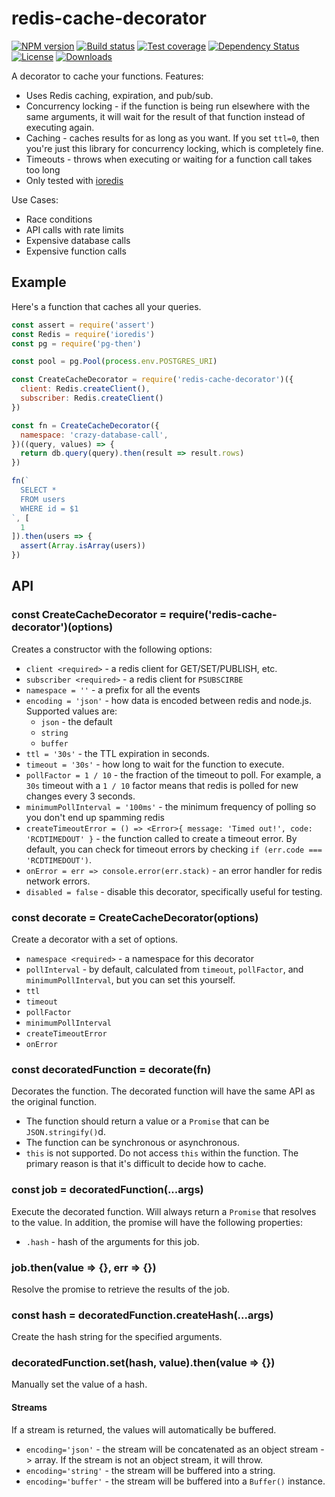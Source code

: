 
# redis-cache-decorator

[![NPM version][npm-image]][npm-url]
[![Build status][travis-image]][travis-url]
[![Test coverage][codecov-image]][codecov-url]
[![Dependency Status][david-image]][david-url]
[![License][license-image]][license-url]
[![Downloads][downloads-image]][downloads-url]

A decorator to cache your functions.
Features:

- Uses Redis caching, expiration, and pub/sub.
- Concurrency locking - if the function is being run elsewhere with the same arguments, it will wait for the result of that function instead of executing again.
- Caching - caches results for as long as you want. If you set `ttl=0`, then you're just this library for concurrency locking, which is completely fine.
- Timeouts - throws when executing or waiting for a function call takes too long
- Only tested with [ioredis](https://github.com/luin/ioredis)

Use Cases:

- Race conditions
- API calls with rate limits
- Expensive database calls
- Expensive function calls

## Example

Here's a function that caches all your queries.

```js
const assert = require('assert')
const Redis = require('ioredis')
const pg = require('pg-then')

const pool = pg.Pool(process.env.POSTGRES_URI)

const CreateCacheDecorator = require('redis-cache-decorator')({
  client: Redis.createClient(),
  subscriber: Redis.createClient()
})

const fn = CreateCacheDecorator({
  namespace: 'crazy-database-call',
})((query, values) => {
  return db.query(query).then(result => result.rows)
})

fn(`
  SELECT *
  FROM users
  WHERE id = $1
`, [
  1
]).then(users => {
  assert(Array.isArray(users))
})
```

## API

### const CreateCacheDecorator = require('redis-cache-decorator')(options)

Creates a constructor with the following options:

- `client <required>` - a redis client for GET/SET/PUBLISH, etc.
- `subscriber <required>` - a redis client for `PSUBSCIRBE`
- `namespace = ''` - a prefix for all the events
- `encoding = 'json'` - how data is encoded between redis and node.js.
  Supported values are:
  - `json` - the default
  - `string`
  - `buffer`
- `ttl = '30s'` - the TTL expiration in seconds.
- `timeout = '30s'` - how long to wait for the function to execute.
- `pollFactor = 1 / 10` - the fraction of the timeout to poll.
  For example, a `30s` timeout with a `1 / 10` factor means that redis is polled for new changes every 3 seconds.
- `minimumPollInterval = '100ms'` - the minimum frequency of polling so you don't end up spamming redis
- `createTimeoutError = () => <Error>{ message: 'Timed out!', code: 'RCDTIMEDOUT' }` - the function called to create a timeout error.
  By default, you can check for timeout errors by checking `if (err.code === 'RCDTIMEDOUT')`.
- `onError = err => console.error(err.stack)` - an error handler for redis network errors.
- `disabled = false` - disable this decorator, specifically useful for testing.

### const decorate = CreateCacheDecorator(options)

Create a decorator with a set of options.

- `namespace <required>` - a namespace for this decorator
- `pollInterval` - by default, calculated from `timeout`, `pollFactor`, and `minimumPollInterval`, but you can set this yourself.
- `ttl`
- `timeout`
- `pollFactor`
- `minimumPollInterval`
- `createTimeoutError`
- `onError`

### const decoratedFunction = decorate(fn)

Decorates the function.
The decorated function will have the same API as the original function.

- The function should return a value or a `Promise` that can be `JSON.stringify()`d.
- The function can be synchronous or asynchronous.
- `this` is not supported.
  Do not access `this` within the function.
  The primary reason is that it's difficult to decide how to cache.

### const job = decoratedFunction(...args)

Execute the decorated function. Will always return a `Promise` that resolves to the value.
In addition, the promise will have the following properties:

- `.hash` - hash of the arguments for this job.

### job.then(value => {}, err => {})

Resolve the promise to retrieve the results of the job.

### const hash = decoratedFunction.createHash(...args)

Create the hash string for the specified arguments.

### decoratedFunction.set(hash, value).then(value => {})

Manually set the value of a hash.

#### Streams

If a stream is returned, the values will automatically be buffered.

- `encoding='json'` - the stream will be concatenated as an object stream -> array.
  If the stream is not an object stream, it will throw.
- `encoding='string'` - the stream will be buffered into a string.
- `encoding='buffer'` - the stream will be buffered into a `Buffer()` instance.

[npm-image]: https://img.shields.io/npm/v/redis-cache-decorator.svg?style=flat-square
[npm-url]: https://npmjs.org/package/redis-cache-decorator
[travis-image]: https://img.shields.io/travis/jonathanong/redis-cache-decorator.svg?style=flat-square
[travis-url]: https://travis-ci.org/jonathanong/redis-cache-decorator
[codecov-image]: https://img.shields.io/codecov/c/github/jonathanong/redis-cache-decorator/master.svg?style=flat-square
[codecov-url]: https://codecov.io/github/jonathanong/redis-cache-decorator
[david-image]: http://img.shields.io/david/jonathanong/redis-cache-decorator.svg?style=flat-square
[david-url]: https://david-dm.org/jonathanong/redis-cache-decorator
[license-image]: http://img.shields.io/npm/l/redis-cache-decorator.svg?style=flat-square
[license-url]: LICENSE
[downloads-image]: http://img.shields.io/npm/dm/redis-cache-decorator.svg?style=flat-square
[downloads-url]: https://npmjs.org/package/redis-cache-decorator

